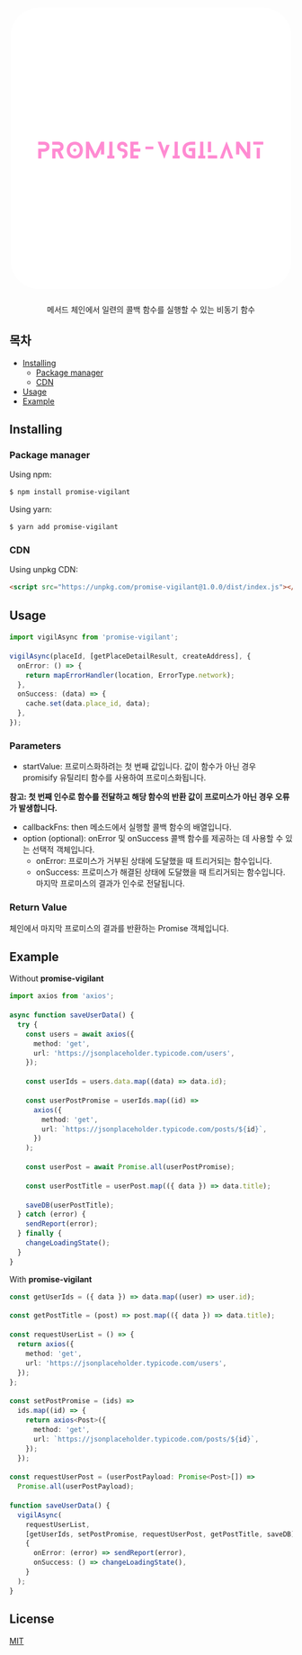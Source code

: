 <h1 align="center">
   <b>
      <img src="assets/promise-vigilant.png" alt="promise-vigilant logo" style="height: 500px; width:500px; border-radius: 50px;"/><br>
   </b>
</h1>

<p align="center">메서드 체인에서 일련의 콜백 함수를 실행할 수 있는 비동기 함수</p>

## 목차

- [Installing](#installing)
  - [Package manager](#package-manager)
  - [CDN](#cdn)
- [Usage](#Usage)
- [Example](#example)

## Installing

### Package manager

Using npm:

```bash
$ npm install promise-vigilant
```

Using yarn:

```bash
$ yarn add promise-vigilant
```

### CDN

Using unpkg CDN:

```html
<script src="https://unpkg.com/promise-vigilant@1.0.0/dist/index.js"></script>
```

## Usage

```typescript
import vigilAsync from 'promise-vigilant';

vigilAsync(placeId, [getPlaceDetailResult, createAddress], {
  onError: () => {
    return mapErrorHandler(location, ErrorType.network);
  },
  onSuccess: (data) => {
    cache.set(data.place_id, data);
  },
});
```

### Parameters

- startValue: 프로미스화하려는 첫 번째 값입니다. 값이 함수가 아닌 경우 promisify 유틸리티 함수를 사용하여 프로미스화됩니다.

**참고: 첫 번째 인수로 함수를 전달하고 해당 함수의 반환 값이 프로미스가 아닌 경우 오류가 발생합니다.**

- callbackFns: then 메소드에서 실행할 콜백 함수의 배열입니다.
- option (optional): onError 및 onSuccess 콜백 함수를 제공하는 데 사용할 수 있는 선택적 객체입니다.
  - onError: 프로미스가 거부된 상태에 도달했을 때 트리거되는 함수입니다.
  - onSuccess: 프로미스가 해결된 상태에 도달했을 때 트리거되는 함수입니다. 마지막 프로미스의 결과가 인수로 전달됩니다.

### Return Value

체인에서 마지막 프로미스의 결과를 반환하는 Promise 객체입니다.

## Example

Without **promise-vigilant**

```ts
import axios from 'axios';

async function saveUserData() {
  try {
    const users = await axios({
      method: 'get',
      url: 'https://jsonplaceholder.typicode.com/users',
    });

    const userIds = users.data.map((data) => data.id);

    const userPostPromise = userIds.map((id) =>
      axios({
        method: 'get',
        url: `https://jsonplaceholder.typicode.com/posts/${id}`,
      })
    );

    const userPost = await Promise.all(userPostPromise);

    const userPostTitle = userPost.map(({ data }) => data.title);

    saveDB(userPostTitle);
  } catch (error) {
    sendReport(error);
  } finally {
    changeLoadingState();
  }
}
```

With **promise-vigilant**

```ts
const getUserIds = ({ data }) => data.map((user) => user.id);

const getPostTitle = (post) => post.map(({ data }) => data.title);

const requestUserList = () => {
  return axios({
    method: 'get',
    url: 'https://jsonplaceholder.typicode.com/users',
  });
};

const setPostPromise = (ids) =>
  ids.map((id) => {
    return axios<Post>({
      method: 'get',
      url: `https://jsonplaceholder.typicode.com/posts/${id}`,
    });
  });

const requestUserPost = (userPostPayload: Promise<Post>[]) =>
  Promise.all(userPostPayload);

function saveUserData() {
  vigilAsync(
    requestUserList,
    [getUserIds, setPostPromise, requestUserPost, getPostTitle, saveDB],
    {
      onError: (error) => sendReport(error),
      onSuccess: () => changeLoadingState(),
    }
  );
}
```

## License

[MIT](https://github.com/jeongbaebang/promise-vigilant/blob/main/LICENSE)
